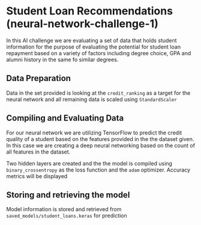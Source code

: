 # Student Loan Recommendations (neural-network-challenge-1)

In this AI challenge we are evaluating a set of data that holds student information for the purpose of evaluating the potential for student loan repayment based on a variety of factors including degree choice, GPA and alumni history in the same fo similar degrees. 

## Data Preparation

Data in the set provided is looking at the ```credit_ranking``` as a target for the neural network and all remaining data is scaled using ```StandardScaler```

## Compiling and Evaluating Data

For our neural network we are utilizing TensorFlow to predict the credit quality of a student based on the features provided in the the dataset given.  In this case we are creating a deep neural networking based on the count of all features in the dataset. 

Two hidden layers are created and the the model is compiled using ```binary_crossentropy``` as the loss function and the ```adam``` optimizer.  Accuracy metrics will be displayed 

## Storing and retrieving the model

Model information is stored and retrieved from ``` saved_models/student_loans.keras ``` for prediction
